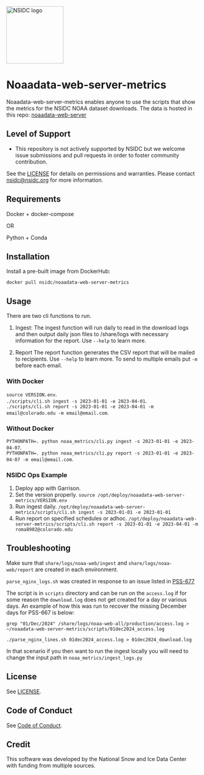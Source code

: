 <img alt="NSIDC logo" src="https://nsidc.org/themes/custom/nsidc/logo.svg" width="150" />


# Noaadata-web-server-metrics

Noaadata-web-server-metrics enables anyone to use the scripts that show the 
metrics for the NSIDC NOAA dataset downloads. The data is hosted in this repo: [noaadata-web-server](https://github.com/nsidc/noaadata-web-server)

## Level of Support

* This repository is not actively supported by NSIDC but we welcome issue 
  submissions and pull requests in order to foster community contribution.

See the [LICENSE](LICENSE) for details on permissions and warranties. Please 
contact nsidc@nsidc.org for more information.

## Requirements

Docker + docker-compose

OR

Python + Conda

## Installation

Install a pre-built image from DockerHub:

`docker pull nsidc/noaadata-web-server-metrics`

## Usage

There are two cli functions to run.
1. Ingest:
  The ingest function will run daily to read in the download logs and then output daily json files to /share/logs with necessary information for the report. Use `--help` to learn more.

2. Report
  The report function generates the CSV report that will be mailed to recipients. Use `--help` to learn more. To send to multiple emails put `-m` before each email.

### With Docker
`source VERSION.env`.  
`./scripts/cli.sh ingest -s 2023-01-01 -e 2023-04-01`.  
`./scripts/cli.sh report -s 2023-01-01 -e 2023-04-01 -m email@colorado.edu -m email@email.com`. 

###  Without Docker
`PYTHONPATH=. python noaa_metrics/cli.py ingest -s 2023-01-01 -e 2023-04-07`.  
`PYTHONPATH=. python noaa_metrics/cli.py report -s 2023-01-01 -e 2023-04-07 -m email@email.com`. 

### NSIDC Ops Example
1. Deploy app with Garrison. 
2. Set the version properly. `source /opt/deploy/noaadata-web-server-metrics/VERSION.env`
3. Run ingest daily. `/opt/deploy/noaadata-web-server-metrics/scripts/cli.sh ingest -s 2023-01-01 -e 2023-01-01`
4. Run report on specified schedules or adhoc. `/opt/deploy/noaadata-web-server-metrics/scripts/cli.sh report -s 2023-01-01 -e 2023-04-01 -m roma8902@colorado.edu`

## Troubleshooting

Make sure that `share/logs/noaa-web/ingest` and `share/logs/noaa-web/report` are created in each environment.

`parse_nginx_logs.sh` was created in response to an issue listed in [PSS-677](https://nsidc.atlassian.net/browse/PSS-677)

The script is in `scripts` directory and can be run on the `access.log` if for some reason the `download.log` does not get created for a day or various days. An example of how this was run to recover the missing December days for PSS-667 is below:

```
grep "01/Dec/2024" /share/logs/noaa-web-all/production/access.log > ~/noaadata-web-server-metrics/scripts/01dec2024_access.log

./parse_nginx_lines.sh 01dec2024_access.log > 01dec2024_download.log
```

In that scenario if you then want to run the ingest locally you will need to change the input path in `noaa_metrics/ingest_logs.py`

## License

See [LICENSE](LICENSE).

## Code of Conduct

See [Code of Conduct](CODE_OF_CONDUCT.md).

## Credit

This software was developed by the National Snow and Ice Data Center with 
funding from multiple sources.
